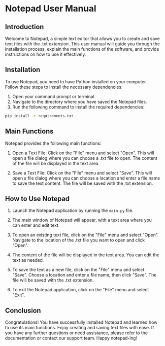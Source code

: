 # Notepad User Manual

## Introduction

Welcome to Notepad, a simple text editor that allows you to create and save text files with the .txt extension. This user manual will guide you through the installation process, explain the main functions of the software, and provide instructions on how to use it effectively.

## Installation

To use Notepad, you need to have Python installed on your computer. Follow these steps to install the necessary dependencies:

1. Open your command prompt or terminal.
2. Navigate to the directory where you have saved the Notepad files.
3. Run the following command to install the required dependencies:

```bash
pip install -r requirements.txt
```

## Main Functions

Notepad provides the following main functions:

1. Open a Text File: Click on the "File" menu and select "Open". This will open a file dialog where you can choose a .txt file to open. The content of the file will be displayed in the text area.

2. Save a Text File: Click on the "File" menu and select "Save". This will open a file dialog where you can choose a location and enter a file name to save the text content. The file will be saved with the .txt extension.

## How to Use Notepad

1. Launch the Notepad application by running the `main.py` file.

2. The main window of Notepad will appear, with a text area where you can enter and edit text.

3. To open an existing text file, click on the "File" menu and select "Open". Navigate to the location of the .txt file you want to open and click "Open".

4. The content of the file will be displayed in the text area. You can edit the text as needed.

5. To save the text as a new file, click on the "File" menu and select "Save". Choose a location and enter a file name, then click "Save". The file will be saved with the .txt extension.

6. To exit the Notepad application, click on the "File" menu and select "Exit".

## Conclusion

Congratulations! You have successfully installed Notepad and learned how to use its main functions. Enjoy creating and saving text files with ease. If you have any further questions or need assistance, please refer to the documentation or contact our support team. Happy notepad-ing!